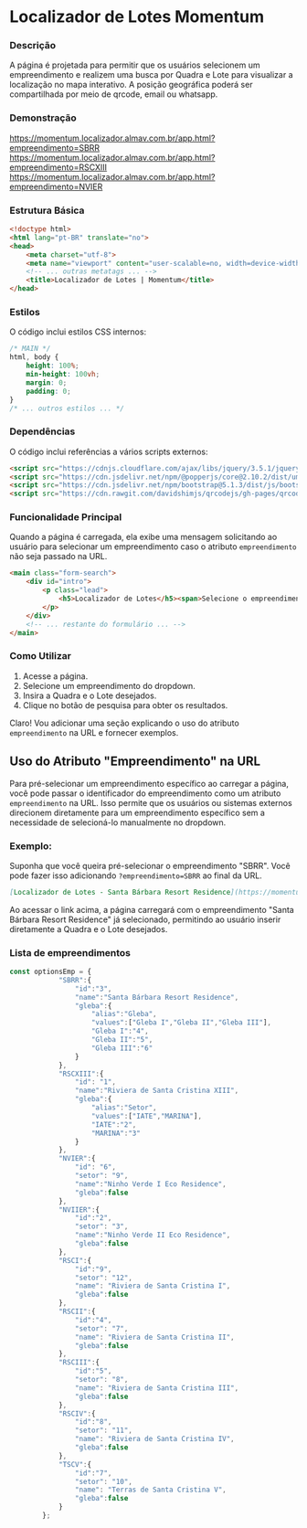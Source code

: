 # Localizador de Lotes Momentum

### Descrição
A página é projetada para permitir que os usuários selecionem um empreendimento e realizem uma busca por Quadra e Lote para visualizar a localização no mapa interativo. A posição geográfica poderá ser compartilhada por meio de qrcode, email ou whatsapp.

### Demonstração
https://momentum.localizador.almav.com.br/app.html?empreendimento=SBRR
https://momentum.localizador.almav.com.br/app.html?empreendimento=RSCXIII
https://momentum.localizador.almav.com.br/app.html?empreendimento=NVIER

### Estrutura Básica

```html
<!doctype html>
<html lang="pt-BR" translate="no">
<head>
    <meta charset="utf-8">
    <meta name="viewport" content="user-scalable=no, width=device-width, initial-scale=1, minimum-scale=1.0, maximum-scale=1.0, viewport-fit=cover">
    <!-- ... outras metatags ... -->
    <title>Localizador de Lotes | Momentum</title>
</head>
```

### Estilos

O código inclui estilos CSS internos:

```css
/* MAIN */
html, body {
    height: 100%;
    min-height: 100vh;
    margin: 0;
    padding: 0;
}
/* ... outros estilos ... */
```

### Dependências

O código inclui referências a vários scripts externos:

```html
<script src="https://cdnjs.cloudflare.com/ajax/libs/jquery/3.5.1/jquery.min.js"></script>
<script src="https://cdn.jsdelivr.net/npm/@popperjs/core@2.10.2/dist/umd/popper.min.js"></script>
<script src="https://cdn.jsdelivr.net/npm/bootstrap@5.1.3/dist/js/bootstrap.min.js"></script>
<script src="https://cdn.rawgit.com/davidshimjs/qrcodejs/gh-pages/qrcode.min.js"></script>
```

### Funcionalidade Principal

Quando a página é carregada, ela exibe uma mensagem solicitando ao usuário para selecionar um empreendimento caso o atributo `empreendimento` não seja passado na URL.

```html
<main class="form-search">
    <div id="intro">
        <p class="lead">
            <h5>Localizador de Lotes</h5><span>Selecione o empreendimento para realizar a busca por Quadra e Lote.</span>
        </p>
    </div>
    <!-- ... restante do formulário ... -->
</main>
```

### Como Utilizar

1. Acesse a página.
2. Selecione um empreendimento do dropdown.
3. Insira a Quadra e o Lote desejados.
4. Clique no botão de pesquisa para obter os resultados.

Claro! Vou adicionar uma seção explicando o uso do atributo `empreendimento` na URL e fornecer exemplos.


## Uso do Atributo "Empreendimento" na URL

Para pré-selecionar um empreendimento específico ao carregar a página, você pode passar o identificador do empreendimento como um atributo `empreendimento` na URL. Isso permite que os usuários ou sistemas externos direcionem diretamente para um empreendimento específico sem a necessidade de selecioná-lo manualmente no dropdown.

### Exemplo:

Suponha que você queira pré-selecionar o empreendimento "SBRR". Você pode fazer isso adicionando `?empreendimento=SBRR` ao final da URL.

```markdown
[Localizador de Lotes - Santa Bárbara Resort Residence](https://momentum.localizador.almav.com.br/app.html?empreendimento=SBRR)
```

Ao acessar o link acima, a página carregará com o empreendimento "Santa Bárbara Resort Residence" já selecionado, permitindo ao usuário inserir diretamente a Quadra e o Lote desejados.

### Lista de empreendimentos

```javascript
const optionsEmp = {
            "SBRR":{
                "id":"3",
                "name":"Santa Bárbara Resort Residence",
                "gleba":{
                    "alias":"Gleba",
                    "values":["Gleba I","Gleba II","Gleba III"],
                    "Gleba I":"4",
                    "Gleba II":"5",
                    "Gleba III":"6"
                }
            },
            "RSCXIII":{
                "id": "1",
                "name":"Riviera de Santa Cristina XIII",
                "gleba":{
                    "alias":"Setor",
                    "values":["IATE","MARINA"],
                    "IATE":"2",
                    "MARINA":"3"
                }
            },
            "NVIER":{
                "id": "6",
                "setor": "9",
                "name":"Ninho Verde I Eco Residence",
                "gleba":false
            },
            "NVIIER":{
                "id":"2",
                "setor": "3",
                "name":"Ninho Verde II Eco Residence",
                "gleba":false
            },
            "RSCI":{
                "id":"9",
                "setor": "12",
                "name": "Riviera de Santa Cristina I",
                "gleba":false
            },
            "RSCII":{
                "id":"4",
                "setor": "7",
                "name": "Riviera de Santa Cristina II",
                "gleba":false
            },
            "RSCIII":{
                "id":"5",
                "setor": "8",
                "name": "Riviera de Santa Cristina III",
                "gleba":false
            },
            "RSCIV":{
                "id":"8",
                "setor": "11",
                "name": "Riviera de Santa Cristina IV",
                "gleba":false
            },
            "TSCV":{
                "id":"7",
                "setor": "10",
                "name": "Terras de Santa Cristina V",
                "gleba":false
            }
        };
```